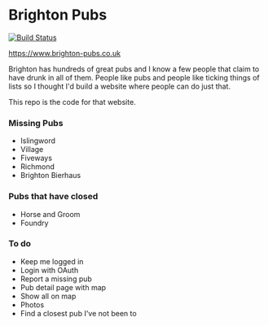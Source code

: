 # Brighton Pubs
[![Build Status](https://travis-ci.org/Louisblack/brightonpubs.beer.svg?branch=master)](https://travis-ci.org/Louisblack/brightonpubs.beer)

https://www.brighton-pubs.co.uk

Brighton has hundreds of great pubs and I know a few people that claim to have drunk
in all of them. People like pubs and people like ticking things of lists so I thought
I'd build a website where people can do just that.

This repo is the code for that website.  


### Missing Pubs
* Islingword
* Village
* Fiveways
* Richmond
* Brighton Bierhaus

### Pubs that have closed
* Horse and Groom
* Foundry

### To do
* Keep me logged in
* Login with OAuth
* Report a missing pub
* Pub detail page with map
* Show all on map
* Photos
* Find a closest pub I've not been to

